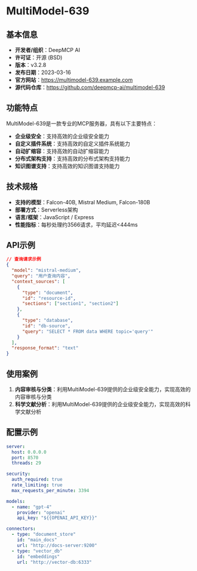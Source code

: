 # MultiModel-639

## 基本信息

- **开发者/组织**：DeepMCP AI
- **许可证**：开源 (BSD)
- **版本**：v3.2.8
- **发布日期**：2023-03-16
- **官方网站**：https://multimodel-639.example.com
- **源代码仓库**：https://github.com/deepmcp-ai/multimodel-639

## 功能特点

MultiModel-639是一款专业的MCP服务器，具有以下主要特点：

- **企业级安全**：支持高效的企业级安全能力
- **自定义插件系统**：支持高效的自定义插件系统能力
- **自动扩缩容**：支持高效的自动扩缩容能力
- **分布式架构支持**：支持高效的分布式架构支持能力
- **知识图谱支持**：支持高效的知识图谱支持能力


## 技术规格

- **支持的模型**：Falcon-40B, Mistral Medium, Falcon-180B
- **部署方式**：Serverless架构
- **语言/框架**：JavaScript / Express
- **性能指标**：每秒处理约3566请求，平均延迟<444ms

## API示例

```json
// 查询请求示例
{
  "model": "mistral-medium",
  "query": "用户查询内容",
  "context_sources": [
    {
      "type": "document",
      "id": "resource-id",
      "sections": ["section1", "section2"]
    },
    {
      "type": "database",
      "id": "db-source",
      "query": "SELECT * FROM data WHERE topic='query'"
    }
  ],
  "response_format": "text"
}
```

## 使用案例

1. **内容审核与分类**：利用MultiModel-639提供的企业级安全能力，实现高效的内容审核与分类
2. **科学文献分析**：利用MultiModel-639提供的企业级安全能力，实现高效的科学文献分析


## 配置示例

```yaml
server:
  host: 0.0.0.0
  port: 8570
  threads: 29

security:
  auth_required: true
  rate_limiting: true
  max_requests_per_minute: 3394

models:
  - name: "gpt-4"
    provider: "openai"
    api_key: "${{OPENAI_API_KEY}}"

connectors:
  - type: "document_store"
    id: "main_docs"
    url: "http://docs-server:9200"
  - type: "vector_db"
    id: "embeddings"
    url: "http://vector-db:6333"
```